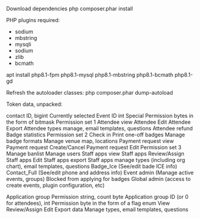 Download dependencies
 php composer.phar  install

 PHP plugins required:

 - sodium
 - mbstring
 - mysqli
 - sodium
 - zlib
 - bcmath

apt install php8.1-fpm php8.1-mysql php8.1-mbstring php8.1-bcmath php8.1-gd

Refresh the autoloader classes:
php composer.phar  dump-autoload


Token data, unpacked:

  contact ID, bigint
  Currently selected Event ID int
  Special Permission bytes in the form of bitmask
    Permission set 1
      Attendee view
      Attendee Edit
      Attendee Export
      Attendee types manage, email templates, questions
      Attendee refund
      Badge statistics
    Permission set 2
      Check in
      Print one-off badges
      Manage badge formats
      Manage venue map, locations
      Payment request view
      Payment request Create/Cancel
      Payment request Edit
    Permission set 3
      Manage banlist
      Manage users
      Staff apps view
      Staff apps Review/Assign
      Staff apps Edit
      Staff apps export
      Staff apps manage types (including org chart), email templates, questions
      Badge_Ice (See/edit bade ICE info)
      Contact_Full (See/edit phone and address info)
      Event admin (Manage active events, groups)
      Blocked from applying for badges
      Global admin (access to create events, plugin configuration, etc)

  Application group Permission string, count byte
    Application group ID (or 0 for attendees), int
    Permission byte in the form of a flag enum
      View
      Review/Assign
      Edit
      Export data
      Manage types, email templates, questions
